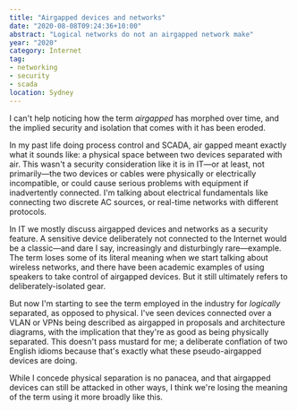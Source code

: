 ```yaml
---
title: "Airgapped devices and networks"
date: "2020-08-08T09:24:36+10:00"
abstract: "Logical networks do not an airgapped network make"
year: "2020"
category: Internet
tag:
- networking
- security
- scada
location: Sydney
---
```

I can't help noticing how the term *airgapped* has morphed over time, and the implied security and isolation that comes with it has been eroded.

In my past life doing process control and SCADA, air gapped meant exactly what it sounds like: a physical space between two devices separated with air. This wasn't a security consideration like it is in IT&mdash;or at least, not primarily&mdash;the two devices or cables were physically or electrically incompatible, or could cause serious problems with equipment if inadvertently connected. I'm talking about electrical fundamentals like connecting two discrete AC sources, or real-time networks with different protocols.

In IT we mostly discuss airgapped devices and networks as a security feature. A sensitive device deliberately not connected to the Internet would be a classic&mdash;and dare I say, increasingly and disturbingly rare&mdash;example. The term loses some of its literal meaning when we start talking about wireless networks, and there have been academic examples of using speakers to take control of airgapped devices. But it still ultimately refers to deliberately-isolated gear.

But now I'm starting to see the term employed in the industry for *logically* separated, as opposed to physical. I've seen devices connected over a VLAN or VPNs being described as airgapped in proposals and architecture diagrams, with the implication that they're as good as being physically separated. This doesn't pass mustard for me; a deliberate conflation of two English idioms because that's exactly what these pseudo-airgapped devices are doing.

While I concede physical separation is no panacea, and that airgapped devices can still be attacked in other ways, I think we're losing the meaning of the term using it more broadly like this. 

